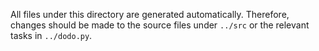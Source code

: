 All files under this directory are generated automatically. Therefore,
changes should be made to the source files under `../src` or the
relevant tasks in `../dodo.py`.
